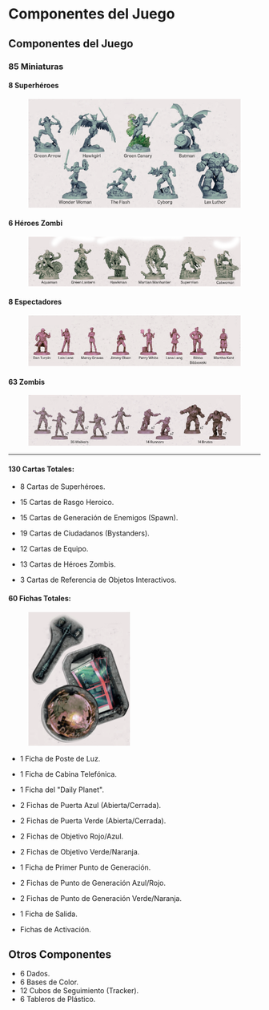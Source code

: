 # Componentes del Juego

## Componentes del Juego

### 85 Miniaturas

#### 8 Superhéroes

<figure><img src="../.gitbook/assets/Captura de pantalla 2024-10-02 103112.png" alt=""><figcaption></figcaption></figure>

#### 6 Héroes Zombi

<figure><img src="../.gitbook/assets/Captura de pantalla 2024-10-07 091306.png" alt=""><figcaption></figcaption></figure>

#### 8 Espectadores

<figure><img src="../.gitbook/assets/Captura de pantalla 2024-10-07 092546.png" alt=""><figcaption></figcaption></figure>

#### 63 Zombis

<figure><img src="../.gitbook/assets/Captura de pantalla 2024-10-07 092555.png" alt=""><figcaption></figcaption></figure>

***

#### **130 Cartas Totales**:



* 8 Cartas de Superhéroes.



* 15 Cartas de Rasgo Heroico.



* 15 Cartas de Generación de Enemigos (Spawn).



* 19 Cartas de Ciudadanos (Bystanders).



* 12 Cartas de Equipo.



* 13 Cartas de Héroes Zombis.



* 3 Cartas de Referencia de Objetos Interactivos.



#### **60 Fichas Totales**:

<figure><img src="../.gitbook/assets/Captura de pantalla 2024-10-07 095136 (7).png" alt=""><figcaption></figcaption></figure>

* 1 Ficha de Poste de Luz.
* 1 Ficha de Cabina Telefónica. &#x20;
* 1 Ficha del "Daily Planet".



* 2 Fichas de Puerta Azul (Abierta/Cerrada).
* 2 Fichas de Puerta Verde (Abierta/Cerrada).



* 2 Fichas de Objetivo Rojo/Azul.
* 2 Fichas de Objetivo Verde/Naranja.



* 1 Ficha de Primer Punto de Generación.
* 2 Fichas de Punto de Generación Azul/Rojo.
* 2 Fichas de Punto de Generación Verde/Naranja.
* 1 Ficha de Salida.
* Fichas de Activación.

## Otros Componentes

* 6 Dados.
* 6 Bases de Color.
* 12 Cubos de Seguimiento (Tracker).
* 6 Tableros de Plástico.
